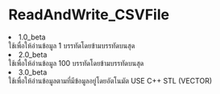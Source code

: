 # ReadAndWrite_CSVFile
<li>1.0_beta</li> ใช้เพื่อให้อ่านข้อมูล 1 บรรทัดโดยข้ามบรรทัดบนสุด
<li>2.0_beta</li> ใช้เพื่อให้อ่านข้อมูล 100 บรรทัดโดยข้ามบรรทัดบนสุด
<li>3.0_beta</li> ใช้เพื่อให้อ่านข้อมูลตามที่มีข้อมูลอยู่โดยอัตโนมัต USE C++ STL (VECTOR)
